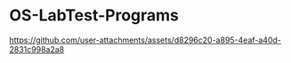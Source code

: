 # OS-LabTest-Programs

https://github.com/user-attachments/assets/d8296c20-a895-4eaf-a40d-2831c998a2a8
